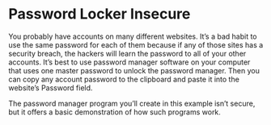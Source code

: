 # Password Locker Insecure

You probably have accounts on many different websites. It’s a bad habit to use the same password for each of them because if any of those sites has a security breach, the hackers will learn the password to all of your other accounts. It’s best to use password manager software on your computer that uses one master password to unlock the password manager. Then you can copy any account password to the clipboard and paste it into the website’s Password field.

The password manager program you’ll create in this example isn’t secure, but it offers a basic demonstration of how such programs work.